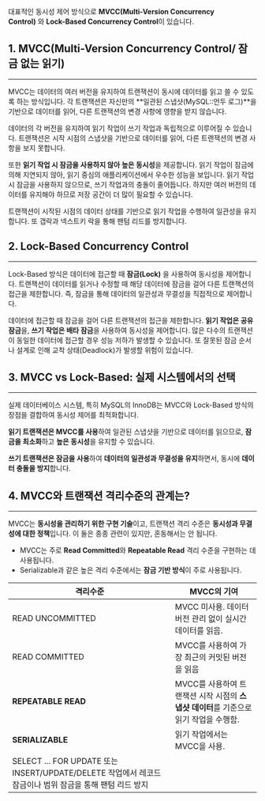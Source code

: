대표적인 동시성 제어 방식으로 **MVCC(Multi-Version Concurrency Control)** 와 **Lock-Based Concurrency Control**이 있습니다.

## **1. MVCC(Multi-Version Concurrency Control/ 잠금 없는 읽기)**

---

MVCC는 데이터의 여러 버전을 유지하여 트랜잭션이 동시에 데이터를 읽고 쓸 수 있도록 하는 방식입니다. 각 트랜잭션은 자신만의 **일관된 스냅샷(MySQL::언두 로그)**을 기반으로 데이터를 읽어, 다른 트랜잭션의 변경 사항에 영향을 받지 않습니다.

데이터의 각 버전을 유지하여 읽기 작업이 쓰기 작업과 독립적으로 이루어질 수 있습니다. 트랜잭션은 시작 시점의 스냅샷을 기반으로 데이터를 읽어, 다른 트랜잭션의 변경 사항을 보지 못합니다.

또한 **읽기 작업 시 잠금을 사용하지 않아 높은 동시성**을 제공합니다. 읽기 작업이 잠금에 의해 지연되지 않아, 읽기 중심의 애플리케이션에서 우수한 성능을 보입니다. 읽기 작업 시 잠금을 사용하지 않으므로, 쓰기 작업과의 충돌이 줄어듭니다. 하지만 여러 버전의 데이터를 유지해야 하므로 저장 공간이 더 많이 필요할 수 있습니다.

트랜잭션이 시작된 시점의 데이터 상태를 기반으로 읽기 작업을 수행하여 일관성을 유지합니다. 또 갭락과 넥스트키 락을 통해 팬텀 리드를 방지합니다.

## **2. Lock-Based Concurrency Control**

---

Lock-Based 방식은 데이터에 접근할 때 **잠금(Lock)** 을 사용하여 동시성을 제어합니다. 트랜잭션이 데이터를 읽거나 수정할 때 해당 데이터에 잠금을 걸어 다른 트랜잭션의 접근을 제한합니다. 즉, 잠금을 통해 데이터의 일관성과 무결성을 직접적으로 제어합니다.

데이터에 접근할 때 잠금을 걸어 다른 트랜잭션의 접근을 제한합니다. **읽기 작업은 공유 잠금**을, **쓰기 작업은 배타 잠금**을 사용하여 동시성을 제어합니다. 많은 다수의 트랜잭션이 동일한 데이터에 접근할 경우 성능 저하가 발생할 수 있습니다. 또 잘못된 잠금 순서나 설계로 인해 교착 상태(Deadlock)가 발생할 위험이 있습니다.

## 3. MVCC vs Lock-Based: 실제 시스템에서의 선택

---

실제 데이터베이스 시스템, 특히 MySQL의 InnoDB는 MVCC와 Lock-Based 방식의 장점을 결합하여 동시성 제어를 최적화합니다.

**읽기 트랜잭션은 MVCC를 사용**하여 일관된 스냅샷을 기반으로 데이터를 읽으므로, **잠금을 최소화**하고 **높은 동시성**을 유지할 수 있습니다.

**쓰기 트랜잭션은 잠금을 사용**하여 **데이터의 일관성과 무결성을 유지**하면서, 동시에 **데이터 충돌을 방지**합니다.

## **4. MVCC와 트랜잭션 격리수준의 관계는?**

---

MVCC는 **동시성을 관리하기 위한 구현 기술**이고, 트랜잭션 격리 수준은 **동시성과 무결성에 대한 정책**입니다. 이 둘은 종종 관련이 있지만, 혼동해서는 안 됩니다.

- MVCC는 주로 **Read Committed**와 **Repeatable Read** 격리 수준을 구현하는 데 사용됩니다.
- Serializable과 같은 높은 격리 수준에서는 **잠금 기반 방식**이 주로 사용됩니다.

| 격리수준  | MVCC의 기여 |
| --- | --- |
| READ UNCOMMITTED | MVCC 미사용. 데이터 버전 관리 없이 실시간 데이터를 읽음. |
| READ COMMITTED | MVCC를 사용하여 가장 최근의 커밋된 버전을 읽음 |
| **REPEATABLE READ** | MVCC를 사용하여 트랜잭션 시작 시점의 **스냅샷 데이터**를 기준으로 읽기 작업을 수행함. |
| **SERIALIZABLE** | 읽기 작업에서는 MVCC을 사용.
SELECT ... FOR UPDATE 또는 INSERT/UPDATE/DELETE 작업에서 레코드 잠금이나 범위 잠금을 통해 팬텀 리드 방지 |
